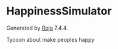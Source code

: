# HappinessSimulator
Generated by [Rojo](https://github.com/rojo-rbx/rojo) 7.4.4.

Tycoon about make peoples happy